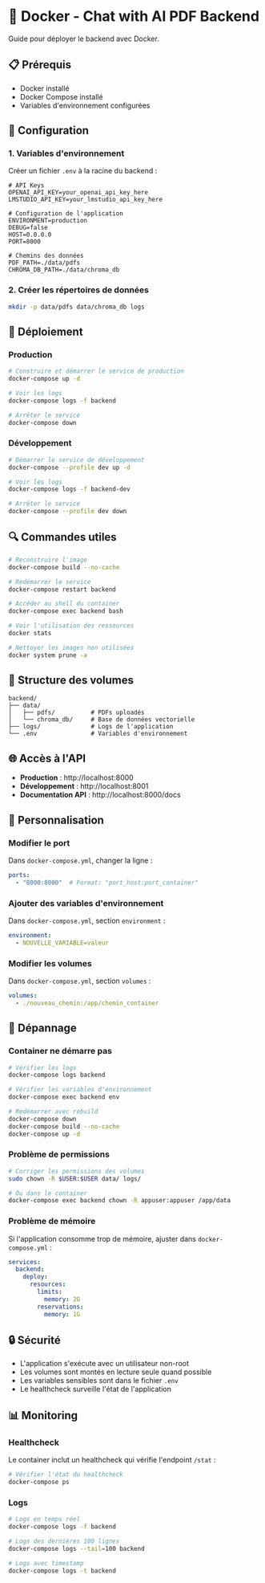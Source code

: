 # 🐳 Docker - Chat with AI PDF Backend

Guide pour déployer le backend avec Docker.

## 📋 Prérequis

- Docker installé
- Docker Compose installé
- Variables d'environnement configurées

## 🔧 Configuration

### 1. Variables d'environnement

Créer un fichier `.env` à la racine du backend :

```env
# API Keys
OPENAI_API_KEY=your_openai_api_key_here
LMSTUDIO_API_KEY=your_lmstudio_api_key_here

# Configuration de l'application
ENVIRONMENT=production
DEBUG=false
HOST=0.0.0.0
PORT=8000

# Chemins des données
PDF_PATH=./data/pdfs
CHROMA_DB_PATH=./data/chroma_db
```

### 2. Créer les répertoires de données

```bash
mkdir -p data/pdfs data/chroma_db logs
```

## 🚀 Déploiement

### Production

```bash
# Construire et démarrer le service de production
docker-compose up -d

# Voir les logs
docker-compose logs -f backend

# Arrêter le service
docker-compose down
```

### Développement

```bash
# Démarrer le service de développement
docker-compose --profile dev up -d

# Voir les logs
docker-compose logs -f backend-dev

# Arrêter le service
docker-compose --profile dev down
```

## 🔍 Commandes utiles

```bash
# Reconstruire l'image
docker-compose build --no-cache

# Redémarrer le service
docker-compose restart backend

# Accéder au shell du container
docker-compose exec backend bash

# Voir l'utilisation des ressources
docker stats

# Nettoyer les images non utilisées
docker system prune -a
```

## 📁 Structure des volumes

```
backend/
├── data/
│   ├── pdfs/          # PDFs uploadés
│   └── chroma_db/     # Base de données vectorielle
├── logs/              # Logs de l'application
└── .env               # Variables d'environnement
```

## 🌐 Accès à l'API

- **Production** : http://localhost:8000
- **Développement** : http://localhost:8001
- **Documentation API** : http://localhost:8000/docs

## 🔧 Personnalisation

### Modifier le port

Dans `docker-compose.yml`, changer la ligne :
```yaml
ports:
  - "8000:8000"  # Format: "port_host:port_container"
```

### Ajouter des variables d'environnement

Dans `docker-compose.yml`, section `environment` :
```yaml
environment:
  - NOUVELLE_VARIABLE=valeur
```

### Modifier les volumes

Dans `docker-compose.yml`, section `volumes` :
```yaml
volumes:
  - ./nouveau_chemin:/app/chemin_container
```

## 🐛 Dépannage

### Container ne démarre pas

```bash
# Vérifier les logs
docker-compose logs backend

# Vérifier les variables d'environnement
docker-compose exec backend env

# Redémarrer avec rebuild
docker-compose down
docker-compose build --no-cache
docker-compose up -d
```

### Problème de permissions

```bash
# Corriger les permissions des volumes
sudo chown -R $USER:$USER data/ logs/

# Ou dans le container
docker-compose exec backend chown -R appuser:appuser /app/data
```

### Problème de mémoire

Si l'application consomme trop de mémoire, ajuster dans `docker-compose.yml` :
```yaml
services:
  backend:
    deploy:
      resources:
        limits:
          memory: 2G
        reservations:
          memory: 1G
```

## 🔒 Sécurité

- L'application s'exécute avec un utilisateur non-root
- Les volumes sont montés en lecture seule quand possible
- Les variables sensibles sont dans le fichier `.env`
- Le healthcheck surveille l'état de l'application

## 📊 Monitoring

### Healthcheck

Le container inclut un healthcheck qui vérifie l'endpoint `/stat` :
```bash
# Vérifier l'état du healthcheck
docker-compose ps
```

### Logs

```bash
# Logs en temps réel
docker-compose logs -f backend

# Logs des dernières 100 lignes
docker-compose logs --tail=100 backend

# Logs avec timestamp
docker-compose logs -t backend
``` 